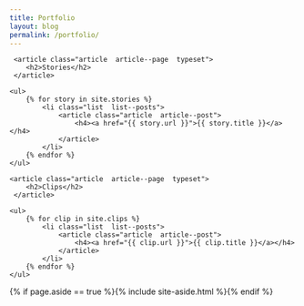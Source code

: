 ```yaml
---
title: Portfolio
layout: blog
permalink: /portfolio/
---
```


<main class="main  container">

  <div class="content">

   	 <article class="article  article--page  typeset">
    	<h2>Stories</h2>
   	 </article>

    <ul>
    	{% for story in site.stories %}
    		<li class="list  list--posts">
    			<article class="article  article--post">
    				<h4><a href="{{ story.url }}">{{ story.title }}</a></h4>
    			</article>
    		</li>
  	  	{% endfor %}
  	</ul>

  	<article class="article  article--page  typeset">
    	<h2>Clips</h2>
   	 </article>

    <ul>
    	{% for clip in site.clips %}
    		<li class="list  list--posts">
    			<article class="article  article--post">
    				<h4><a href="{{ clip.url }}">{{ clip.title }}</a></h4>
    			</article>
    		</li>
  	  	{% endfor %}
  	</ul>

  </div>

  {% if page.aside == true %}{% include site-aside.html %}{% endif %}

</main>
